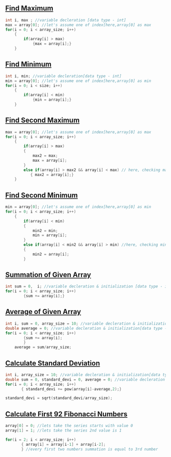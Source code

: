 
## [Find Maximum](../lab3/1.c)
```c
int i, max ; //variable decleration [data type - int]
max = array[0]; //let's assume one of index[here,array[0] as max
for(i = 0; i < array_size; i++)
    {
        if(array[i] > max)
            {max = array[i];}
    }
```

## [Find Minimum](../lab3/2.c)
```c
int i, min; //variable decleration[data type - int]
min = array[0]; //let's assume one of index[here,array[0] as min
for(i = 0; i < size; i++)
    {
        if(array[i] < min)
            {min = array[i];}
    }
```

## [Find Second Maximum](../lab3/3.c)
```c
max = array[0]; //let's assume one of index[here,array[0] as max
for(i = 0; i < array_size; i++)
    {
        if(array[i] > max)
        {
            max2 = max;
            max = array[i];
        }
        else if(array[i] > max2 && array[i] < max) // here, checking max2 is second maximum
           { max2 = array[i];}
    }
```

## [Find Second Minimum](../lab3/4.c)
```c
min = array[0]; //let's assume one of index[here,array[0] as min
for(i = 0; i < array_size; i++)
    {
        if(array[i] < min)
        {
            min2 = min;
            min = array[i];
        }
        else if(array[i] < min2 && array[i] > min) //here, checking min2 is second minimum
        {
            min2 = array[i];
        }
```

## [Summation of Given Array](../lab3/5.c)
```c
int sum = 0,  i; //variable decleration & initialization [data type - int]
for(i = 0; i < array_size; i++)
        {sum += array[i];}
```

## [Average of Given Array](../lab3/6.c)
```c
int i, sum = 0, array_size = 10; //variable decleration & initialization[data type - int]
double average = 0; //variable decleration & initialization[data type - double]
for(i = 0; i < array_size; i++)
        {sum += array[i];
        }
    average = sum/array_size;
```

## [Calculate Standard Deviation](../lab3/7.c)
```c
int i, array_size = 10; //variable decleration & initialization[data type - int]
double sum = 0, standard_devi = 0, average = 0; //variable decleration & initialization[data type - double]
for(i = 0; i < array_size; i++)
       { standard_devi += pow(array[i]-average,2);}

standard_devi = sqrt(standard_devi/array_size);
```
## [Calculate First 92 Fibonacci Numbers](../lab3/8.c)
```c
array[0] = 0; //lets take the series starts with value 0
array[1] = 1; //lets take the series 2nd value is 1

for(i = 2; i < array_size; i++)
       { array[i] = array[i-1] + array[i-2]; 
       } //every first two numbers summation is equal to 3rd number 
```
